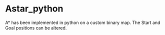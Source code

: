 # Astar_python
A* has been implemented in python on a custom binary map. The Start and Goal positions can be altered.
